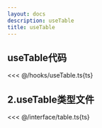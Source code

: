 ```yaml
---
layout: docs
description: useTable
title: useTable
---
```


## useTable代码

<<< @/hooks/useTable.ts{ts}

## 2.useTable类型文件

<<< @/interface/table.ts{ts}
